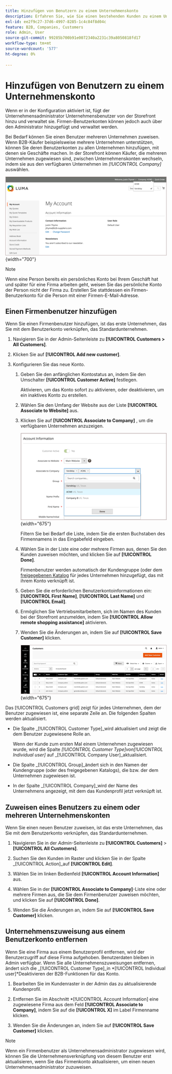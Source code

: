 ```yaml
---
title: Hinzufügen von Benutzern zu einem Unternehmenskonto
description: Erfahren Sie, wie Sie einen bestehenden Kunden zu einem Unternehmenskonto hinzufügen.
exl-id: ee2f9c27-37d6-4997-8285-1c4c84f8d04c
feature: B2B, Companies, Customers
role: Admin, User
source-git-commit: 99285b700b91e0072340a2231c39a8050818fd17
workflow-type: tm+mt
source-wordcount: '577'
ht-degree: 0%

---
```


# Hinzufügen von Benutzern zu einem Unternehmenskonto

Wenn er in der Konfiguration aktiviert ist, fügt der Unternehmensadministrator Unternehmensbenutzer von der Storefront hinzu und verwaltet sie. Firmen-Benutzerkonten können jedoch auch über den Administrator hinzugefügt und verwaltet werden.

Bei Bedarf können Sie einen Benutzer mehreren Unternehmen zuweisen. Wenn B2B-Käufer beispielsweise mehrere Unternehmen unterstützen, können Sie deren Benutzerkonten zu allen Unternehmen hinzufügen, mit denen sie Geschäfte machen. In der Storefront können Käufer, die mehreren Unternehmen zugewiesen sind, zwischen Unternehmenskonten wechseln, indem sie aus den verfügbaren Unternehmen im *[!UICONTROL Company]* auswählen.

![Mit Firma verknüpfen](./assets/company-assign-multi-switcher.png){width="700"}

>[!NOTE]
>
>Wenn eine Person bereits ein persönliches Konto bei Ihrem Geschäft hat und später für eine Firma arbeiten geht, weisen Sie das persönliche Konto der Person nicht der Firma zu. Erstellen Sie stattdessen ein Firmen-Benutzerkonto für die Person mit einer Firmen-E-Mail-Adresse.

## Einen Firmenbenutzer hinzufügen

Wenn Sie einen Firmenbenutzer hinzufügen, ist das erste Unternehmen, das Sie mit dem Benutzerkonto verknüpfen, das Standardunternehmen.

1. Navigieren Sie in der Admin-Seitenleiste zu **[!UICONTROL Customers > All Customers]**.

1. Klicken Sie auf **[!UICONTROL Add new customer]**.

1. Konfigurieren Sie das neue Konto.

   1. Geben Sie den anfänglichen Kontostatus an, indem Sie den Umschalter **[!UICONTROL Customer Active]** festlegen.

      Aktivieren, um das Konto sofort zu aktivieren, oder deaktivieren, um ein inaktives Konto zu erstellen.

   1. Wählen Sie den Umfang der Website aus der Liste **[!UICONTROL Associate to Website]** aus.

   1. Klicken Sie auf **[!UICONTROL Associate to Company]** , um die verfügbaren Unternehmen anzuzeigen.

      ![Mit Firma verknüpfen](./assets/company-assign-customer-account.png){width="675"}

      Filtern Sie bei Bedarf die Liste, indem Sie die ersten Buchstaben des Firmennamens in das Eingabefeld eingeben.

   1. Wählen Sie in der Liste eine oder mehrere Firmen aus, denen Sie den Kunden zuweisen möchten, und klicken Sie auf **[!UICONTROL Done]**.

      Firmenbenutzer werden automatisch der Kundengruppe (oder dem [freigegebenen Katalog](catalog-shared.md) für jedes Unternehmen hinzugefügt, das mit ihrem Konto verknüpft ist.

   1. Geben Sie die erforderlichen Benutzerkontoinformationen ein: **[!UICONTROL First Name]**, **[!UICONTROL Last Name]** und **[!UICONTROL Email]**.

   1. Ermöglichen Sie Vertriebsmitarbeitern, sich im Namen des Kunden bei der Storefront anzumelden, indem Sie **[!UICONTROL Allow remote shopping assistance]** aktivieren.

   1. Wenden Sie die Änderungen an, indem Sie auf **[!UICONTROL Save Customer]** klicken.

      ![Kundenraster mit Unternehmenszuweisungen](./assets/company-assign-user-assignments.png){width="675"}

Das [!UICONTROL Customers grid] zeigt für jedes Unternehmen, dem der Benutzer zugewiesen ist, eine separate Zeile an. Die folgenden Spalten werden aktualisiert.

- Die Spalte _[!UICONTROL Customer Type]_wird aktualisiert und zeigt die dem Benutzer zugewiesene Rolle an.

  Wenn der Kunde zum ersten Mal einem Unternehmen zugewiesen wurde, wird die Spalte _[!UICONTROL Customer Type]_von_[!UICONTROL Individual user]_ auf _[!UICONTROL Company User]_aktualisiert.

- Die Spalte _[!UICONTROL Group]_ändert sich in den Namen der Kundengruppe (oder des freigegebenen Katalogs), die bzw. der dem Unternehmen zugewiesen ist.

- In der Spalte _[!UICONTROL Company]_wird der Name des Unternehmens angezeigt, mit dem das Kundenprofil jetzt verknüpft ist.

## Zuweisen eines Benutzers zu einem oder mehreren Unternehmenskonten

Wenn Sie einen neuen Benutzer zuweisen, ist das erste Unternehmen, das Sie mit dem Benutzerkonto verknüpfen, das Standardunternehmen.

1. Navigieren Sie in der _Admin_-Seitenleiste zu **[!UICONTROL Customers]** > **[!UICONTROL All Customers]**.

1. Suchen Sie den Kunden im Raster und klicken Sie in der Spalte _[!UICONTROL Action]_auf **[!UICONTROL Edit]**.

1. Wählen Sie im linken Bedienfeld **[!UICONTROL Account Information]** aus.

1. Wählen Sie in der **[!UICONTROL Associate to Company]**-Liste eine oder mehrere Firmen aus, die Sie dem Firmenbenutzer zuweisen möchten, und klicken Sie auf **[!UICONTROL Done]**.

1. Wenden Sie die Änderungen an, indem Sie auf **[!UICONTROL Save Customer]** klicken.

## Unternehmenszuweisung aus einem Benutzerkonto entfernen

Wenn Sie eine Firma aus einem Benutzerprofil entfernen, wird der Benutzerzugriff auf diese Firma aufgehoben. Benutzerdaten bleiben in Admin verfügbar. Wenn Sie alle Unternehmenszuweisungen entfernen, ändert sich die _[!UICONTROL Customer Type]_in *[!UICONTROL Individual user]*Deaktivieren der B2B-Funktionen für das Konto.

1. Bearbeiten Sie im Kundenraster in der Admin das zu aktualisierende Kundenprofil.

1. Entfernen Sie im Abschnitt *[!UICONTROL Account Information] eine zugewiesene Firma aus dem Feld **[!UICONTROL Associate to Company]**, indem Sie auf die **[!UICONTROL X]** im Label Firmenname klicken.

1. Wenden Sie die Änderungen an, indem Sie auf **[!UICONTROL Save Customer]** klicken.

>[!NOTE]
>
>Wenn ein Firmenbenutzer als Unternehmensadministrator zugewiesen wird, können Sie die Unternehmensverknüpfung von diesem Benutzer erst aktualisieren, wenn Sie das Firmenkonto aktualisieren, um einen neuen Unternehmensadministrator zuzuweisen.
